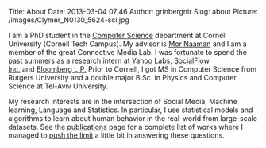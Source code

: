 Title: About
Date: 2013-03-04 07:46
Author: grinbergnir
Slug: about
Picture: /images/Clymer_N0130_5624-sci.jpg

I am a PhD student in the [Computer Science][] department at Cornell
University (Cornell Tech Campus). My advisor is [Mor Naaman][] and I am
a member of the great Connective Media Lab. I was fortunate to spend the
past summers as a research intern at [Yahoo Labs][], [SocialFlow
Inc.][] and [Bloomberg L.P.][] Prior to Cornell, I got MS in Computer
Science from Rutgers University and a double major B.Sc. in Physics and
Computer Science at Tel-Aviv University.

My research interests are in the intersection of Social Media, Machine
learning, Language and Statistics. In particular, I use statistical
models and algorithms to learn about human behavior in the real-world
from large-scale datasets. See the [publications][] page for a complete
list of works where I managed to [push the limit][] a little bit in
answering these questions.

  [Computer Science]: http://www.cs.cornell.edu/
  [Mor Naaman]: http://tech.cornell.edu/mor-naaman/
  [Yahoo Labs]: http://labs.yahoo.com/
  [SocialFlow Inc.]: http://www.socialflow.com
  [Bloomberg L.P.]: http://www.bloomberg.com/
  [publications]: /pages/publications.html
  [push the limit]: http://matt.might.net/articles/phd-school-in-pictures/
